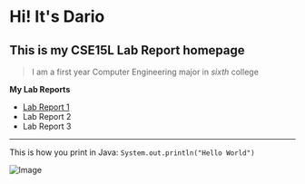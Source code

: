# Hi! It's Dario
## This is my CSE15L Lab Report homepage
>I am a first year Computer Engineering major in *sixth* college

**My Lab Reports**
* [Lab Report 1](lab-report-1-week-2.html)
* Lab Report 2
* Lab Report 3

---
This is how you print in Java: `System.out.println("Hello World")`


![Image](https://www.pngitem.com/pimgs/m/685-6854281_super-cute-cute-cartoon-penguin-hd-png-download.png)


